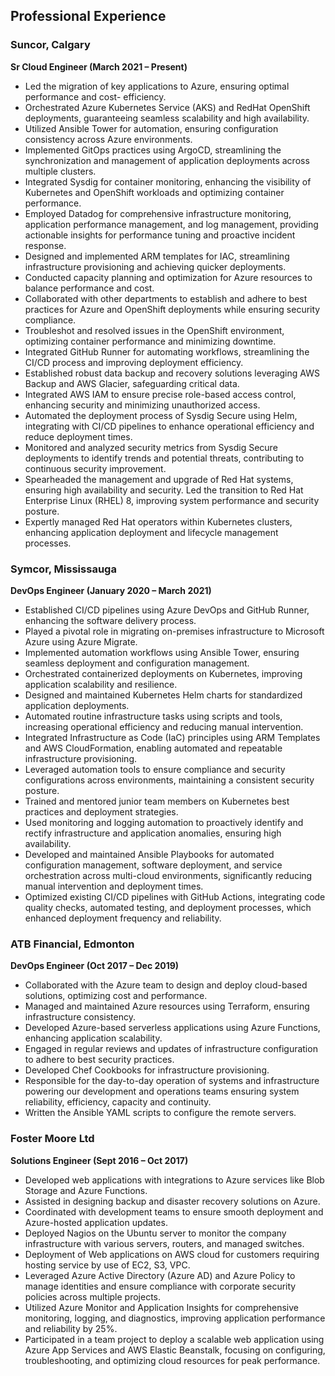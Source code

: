 ## Professional Experience

### Suncor, Calgary
**Sr Cloud Engineer (March 2021 – Present)**

- Led the migration of key applications to Azure, ensuring optimal performance and cost- efficiency.
- Orchestrated Azure Kubernetes Service (AKS) and RedHat OpenShift deployments, guaranteeing seamless scalability and high availability.
- Utilized Ansible Tower for automation, ensuring configuration consistency across Azure environments.
- Implemented GitOps practices using ArgoCD, streamlining the synchronization and management of application deployments across multiple clusters.
- Integrated Sysdig for container monitoring, enhancing the visibility of Kubernetes and OpenShift workloads and optimizing container performance.
- Employed Datadog for comprehensive infrastructure monitoring, application performance management, and log management, providing actionable insights for performance tuning and proactive incident response.
- Designed and implemented ARM templates for IAC, streamlining infrastructure provisioning and achieving quicker deployments.
- Conducted capacity planning and optimization for Azure resources to balance performance and cost.
- Collaborated with other departments to establish and adhere to best practices for Azure and OpenShift deployments while ensuring security compliance.
- Troubleshot and resolved issues in the OpenShift environment, optimizing container performance and minimizing downtime.
- Integrated GitHub Runner for automating workflows, streamlining the CI/CD process and improving deployment efficiency.
- Established robust data backup and recovery solutions leveraging AWS Backup and AWS Glacier, safeguarding critical data.
- Integrated AWS IAM to ensure precise role-based access control, enhancing security and minimizing unauthorized access.
- Automated the deployment process of Sysdig Secure using Helm, integrating with CI/CD pipelines to enhance operational efficiency and reduce deployment times.
- Monitored and analyzed security metrics from Sysdig Secure deployments to identify trends and potential threats, contributing to continuous security improvement.
- Spearheaded the management and upgrade of Red Hat systems, ensuring high availability and security. Led the transition to Red Hat Enterprise Linux (RHEL) 8, improving system performance and security posture.
- Expertly managed Red Hat operators within Kubernetes clusters, enhancing application deployment and lifecycle management processes.

### Symcor, Mississauga
**DevOps Engineer (January 2020 – March 2021)**

- Established CI/CD pipelines using Azure DevOps and GitHub Runner, enhancing the software delivery process.
- Played a pivotal role in migrating on-premises infrastructure to Microsoft Azure using Azure Migrate.
- Implemented automation workflows using Ansible Tower, ensuring seamless deployment and configuration management.
- Orchestrated containerized deployments on Kubernetes, improving application scalability and resilience.
- Designed and maintained Kubernetes Helm charts for standardized application deployments.
- Automated routine infrastructure tasks using scripts and tools, increasing operational efficiency and reducing manual intervention.
- Integrated Infrastructure as Code (IaC) principles using ARM Templates and AWS CloudFormation, enabling automated and repeatable infrastructure provisioning.
- Leveraged automation tools to ensure compliance and security configurations across environments, maintaining a consistent security posture.
- Trained and mentored junior team members on Kubernetes best practices and deployment strategies.
- Used monitoring and logging automation to proactively identify and rectify infrastructure and application anomalies, ensuring high availability.
- Developed and maintained Ansible Playbooks for automated configuration management, software deployment, and service orchestration across multi-cloud environments, significantly reducing manual intervention and deployment times.
- Optimized existing CI/CD pipelines with GitHub Actions, integrating code quality checks, automated testing, and deployment processes, which enhanced deployment frequency and reliability.

### ATB Financial, Edmonton
**DevOps Engineer (Oct 2017 – Dec 2019)**

- Collaborated with the Azure team to design and deploy cloud-based solutions, optimizing cost and performance.
- Managed and maintained Azure resources using Terraform, ensuring infrastructure consistency.
- Developed Azure-based serverless applications using Azure Functions, enhancing application scalability.
- Engaged in regular reviews and updates of infrastructure configuration to adhere to best security practices.
- Developed Chef Cookbooks for infrastructure provisioning.
- Responsible for the day-to-day operation of systems and infrastructure powering our development and operations teams ensuring system reliability, efficiency, capacity and continuity.
- Written the Ansible YAML scripts to configure the remote servers.

### Foster Moore Ltd
**Solutions Engineer (Sept 2016 – Oct 2017)**

- Developed web applications with integrations to Azure services like Blob Storage and Azure Functions.
- Assisted in designing backup and disaster recovery solutions on Azure.
- Coordinated with development teams to ensure smooth deployment and Azure-hosted application updates.
- Deployed Nagios on the Ubuntu server to monitor the company infrastructure with various servers, routers, and managed switches.
- Deployment of Web applications on AWS cloud for customers requiring hosting service by use of EC2, S3, VPC.
- Leveraged Azure Active Directory (Azure AD) and Azure Policy to manage identities and ensure compliance with corporate security policies across multiple projects.
- Utilized Azure Monitor and Application Insights for comprehensive monitoring, logging, and diagnostics, improving application performance and reliability by 25%.
- Participated in a team project to deploy a scalable web application using Azure App Services and AWS Elastic Beanstalk, focusing on configuring, troubleshooting, and optimizing cloud resources for peak performance.
